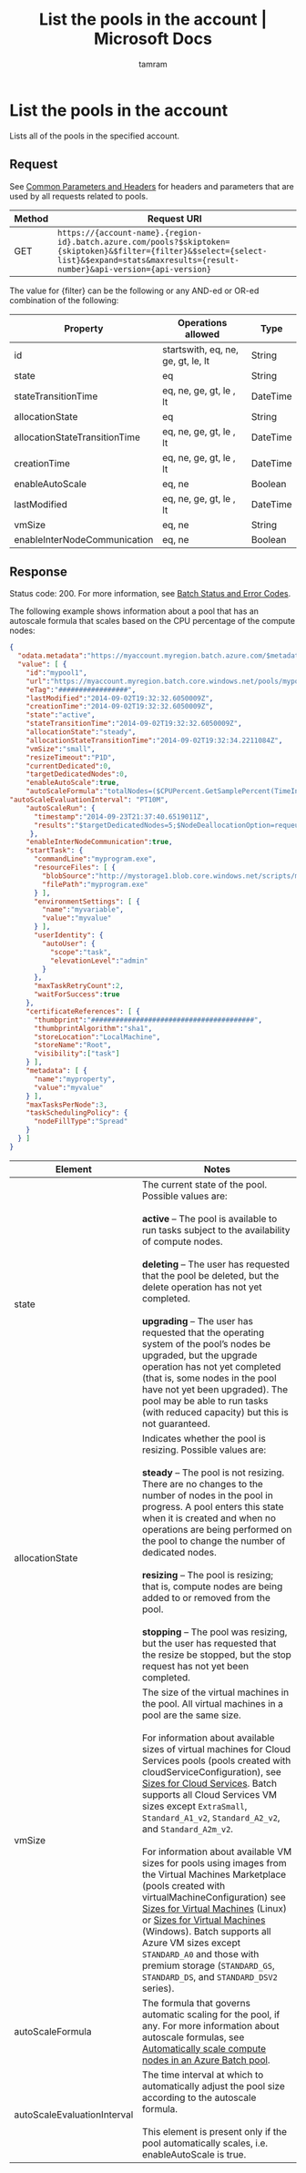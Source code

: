 ﻿---
title: "List the pools in the account | Microsoft Docs"
ms.custom: ""
ms.date: "2017-02-01"
ms.prod: "azure"
ms.reviewer: ""
ms.service: "batch"
ms.suite: ""
ms.tgt_pltfrm: ""
ms.topic: "reference"
ms.assetid: f37e3f20-f5ac-49e1-a026-586086a566b4
caps.latest.revision: 26
author: "tamram"
ms.author: "tamram"
manager: "timlt"
---
# List the pools in the account
  Lists all of the pools in the specified account.

## Request
 See [Common Parameters and Headers](../batchservice/common-parameters-and-headers.md) for headers and parameters that are used by all requests related to pools.

|Method|Request URI|
|------------|-----------------|
|GET|`https://{account-name}.{region-id}.batch.azure.com/pools?$skiptoken={skiptoken}&$filter={filter}&$select={select-list}&$expand=stats&maxresults={result-number}&api-version={api-version}`|

 The value for {filter} can be the following or any AND-ed or OR-ed combination of the following:

|Property|Operations allowed|Type|
|--------------|------------------------|----------|
|id|startswith, eq, ne, ge, gt, le, lt|String|
|state|eq|String|
|stateTransitionTime|eq, ne, ge, gt, le , lt|DateTime|
|allocationState|eq|String|
|allocationStateTransitionTime|eq, ne, ge, gt, le , lt|DateTime|
|creationTime|eq, ne, ge, gt, le , lt|DateTime|
|enableAutoScale|eq, ne|Boolean|
|lastModified|eq, ne, ge, gt, le , lt|DateTime|
|vmSize|eq, ne|String|
|enableInterNodeCommunication|eq, ne|Boolean|

## Response
 Status code: 200. For more information, see [Batch Status and Error Codes](../batchservice/batch-status-and-error-codes.md).

 The following example shows information about a pool that has an autoscale formula that scales based on the CPU percentage of the compute nodes:

```json
{
  "odata.metadata":"https://myaccount.myregion.batch.azure.com/$metadata#pools",
  "value": [ {
    "id":"mypool1",
    "url":"https://myaccount.myregion.batch.core.windows.net/pools/mypool1",
    "eTag":"#################",
    "lastModified":"2014-09-02T19:32:32.6050009Z",
    "creationTime":"2014-09-02T19:32:32.6050009Z",
    "state":"active",
    "stateTransitionTime":"2014-09-02T19:32:32.6050009Z",
    "allocationState":"steady",
    "allocationStateTransitionTime":"2014-09-02T19:32:34.2211084Z",
    "vmSize":"small",
    "resizeTimeout":"P1D",
    "currentDedicated":0,
    "targetDedicatedNodes":0,
    "enableAutoScale":true,
    "autoScaleFormula":"totalNodes=($CPUPercent.GetSamplePercent(TimeInterval_Minute*0,TimeInterval_Minute*10)<0.7?5:(min($CPUPercent.GetSample(TimeInterval_Minute*0, TimeInterval_Minute*10))>0.8?($CurrentDedicated*1.1):$CurrentDedicated));$targetDedicatedNodes=min(100,totalNodes);",
"autoScaleEvaluationInterval": "PT10M",
    "autoScaleRun": {
      "timestamp":"2014-09-23T21:37:40.6519011Z",
      "results":"$targetDedicatedNodes=5;$NodeDeallocationOption=requeue;totalNodes=5"
     },
    "enableInterNodeCommunication":true,
    "startTask": {
      "commandLine":"myprogram.exe",
      "resourceFiles": [ {
        "blobSource":"http://mystorage1.blob.core.windows.net/scripts/myprogram.exe?st=2013-08-09T08%3a49%3a37.0000000Z&se=2013-08-10T08%3a49%3a37.0000000Z&sr=c&sp=d&si=YWJjZGTVMZw%3d%3d&sig= %2bSzBm0wi8xECuGkKw97wnkSZ%2f62sxU%2b6Hq6a7qojIVE%3d",
        "filePath":"myprogram.exe"
      } ],
      "environmentSettings": [ {
        "name":"myvariable",
        "value":"myvalue"
      } ],
      "userIdentity": {
        "autoUser": {
          "scope":"task",
          "elevationLevel":"admin"
        }
      },
      "maxTaskRetryCount":2,
      "waitForSuccess":true
    },
    "certificateReferences": [ {
      "thumbprint":"########################################",
      "thumbprintAlgorithm":"sha1",
      "storeLocation":"LocalMachine",
      "storeName":"Root",
      "visibility":["task"]
    } ],
    "metadata": [ {
      "name":"myproperty",
      "value":"myvalue"
    } ],
    "maxTasksPerNode":3,
    "taskSchedulingPolicy": {
      "nodeFillType":"Spread"
    }
  } ]
}

```

|Element|Notes|
|-------------|-----------|
|state|The current state of the pool. Possible values are:<br /><br /> **active** – The pool is available to run tasks subject to the availability of compute nodes.<br /><br /> **deleting** – The user has requested that the pool be deleted, but the delete operation has not yet completed.<br /><br /> **upgrading** – The user has requested that the operating system of the pool’s nodes be upgraded, but the upgrade operation has not yet completed (that is, some nodes in the pool have not yet been upgraded). The pool may be able to run tasks (with reduced capacity) but this is not guaranteed.|
|allocationState|Indicates whether the pool is resizing. Possible values are:<br /><br /> **steady** – The pool is not resizing. There are no changes to the number of nodes in the pool in progress. A pool enters this state when it is created and when no operations are being performed on the pool to change the number of dedicated nodes.<br /><br /> **resizing** – The pool is resizing; that is, compute nodes are being added to or removed from the pool.<br /><br /> **stopping** – The pool was resizing, but the user has requested that the resize be stopped, but the stop request has not yet been completed.|
|vmSize|The size of the virtual machines in the pool. All virtual machines in a pool are the same size. <br/><br/> For information about available sizes of virtual machines for Cloud Services pools (pools created with cloudServiceConfiguration), see [Sizes for Cloud Services](http://azure.microsoft.com/documentation/articles/cloud-services-sizes-specs/). Batch supports all Cloud Services VM sizes except `ExtraSmall`, `Standard_A1_v2`, `Standard_A2_v2`, and `Standard_A2m_v2`.<br/><br/> For information about available VM sizes for pools using images from the Virtual Machines Marketplace (pools created with virtualMachineConfiguration) see [Sizes for Virtual Machines](https://azure.microsoft.com/documentation/articles/virtual-machines-linux-sizes/) (Linux) or [Sizes for Virtual Machines](https://azure.microsoft.com/documentation/articles/virtual-machines-windows-sizes/) (Windows). Batch supports all Azure VM sizes except `STANDARD_A0` and those with premium storage (`STANDARD_GS`, `STANDARD_DS`, and `STANDARD_DSV2` series).|
|autoScaleFormula|The formula that governs automatic scaling for the pool, if any. For more information about autoscale formulas, see [Automatically scale compute nodes in an Azure Batch pool](https://azure.microsoft.com/documentation/articles/batch-automatic-scaling/).|
|autoScaleEvaluationInterval|The time interval at which to automatically adjust the pool size according to the autoscale formula.<br /><br /> This element is present only if the pool automatically scales, i.e. enableAutoScale is true.|

